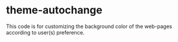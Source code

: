 # theme-autochange
This code is for customizing the background color of the web-pages according to user(s)  preference.
